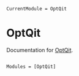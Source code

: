```@meta
CurrentModule = OptQit
```

# OptQit

Documentation for [OptQit](https://github.com/exAClior/OptQit.jl).

```@index
```

```@autodocs
Modules = [OptQit]
```
